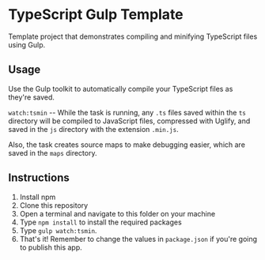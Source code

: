 # TypeScript Gulp Template

Template project that demonstrates compiling and minifying TypeScript files using Gulp.

## Usage

Use the Gulp toolkit to automatically compile your TypeScript files as they're saved.

`watch:tsmin` --  While the task is running, any `.ts` files saved within the `ts` directory will be compiled to JavaScript files, compressed with Uglify, and saved in the `js` directory with the extension `.min.js`.

Also, the task creates source maps to make debugging easier, which are saved in the `maps` directory.

## Instructions

1. Install npm
2. Clone this repository
3. Open a terminal and navigate to this folder on your machine
4. Type `npm install` to install the required packages
5. Type `gulp watch:tsmin`.
6. That's it! Remember to change the values in `package.json` if you're going to publish this app.